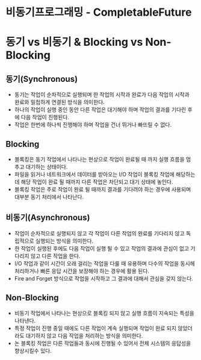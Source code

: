 # 비동기프로그래밍 - CompletableFuture

#  동기 vs 비동기 & Blocking vs Non-Blocking
## 동기(Synchronous)
- 동기는 작업이 순차적으로 실행되며 한 작업의 시작과 완료가 다음 작업의 시작과 완료와 밀접하게 연결된 방식을 의미한다.  
- 하나의 작업이 실행 중인 동안 다른 작업은 대기해야 하며 작업의 결과를 기다린 후에 다음 작업이 진행된다.
- 작업은 한번에 하나씩 진행해야 하며 작업을 건너 뛰거나 빠뜨릴 수 없다.

## Blocking
- 블록킹은 동기 작업에서 나타나는 현상으로 작업이 완료될 때 까지 실행 흐름을 멈추고 대기하는 상태이다.
- 파일을 읽거나 네트워크에서 데이터를 받아오는 I/O 작업이 블록킹 작업에 해당하는데 해당 작업이 완료 될 때까지 다른 작업은 차단되고 대기 상태에 놓인다.
- 블록킹 작업은 주로 작업이 완료 될 때까지 결과를 기다려야 하는 경우에 사용되며 대부분 동기 처리에서 나타난다.


## 비동기(Asynchronous)
- 작업이 순차적으로 실행되지 않고 각 작업이 다른 작업의 완료를 기다리지 않고 독립적으로 실행되는 방식을 의미한다.
- 한 작업이 실행된 후에도 다음 작업이 실행 될 수 있고 작업의 결과에 관심이 없고 기다리지 않고 다른 작업을 한다.
- I/O 작업과 같이 시간이 오래 걸리는 작업을 다룰 때 유용하며 다수의 작업을 동시헤 처리하거나 빠른 응답 시간을 보장해야 하는 경우에 활용 된다.
- Fire and Forget 방식으로 작업을 시작하고 그 결과에 대해서 관심을 갖지 않는다.

## Non-Blocking
- 비동기 작업에서 나타나는 현상으로 블록킹 되지 않고 실행 흐름이 지속되는 특성을 나타낸다.
- 특정 작업이 진행 중일 때에도 다른 작업이 계속 실행되며 작업이 완료 되지 않았더라도 대기하지 않고 다음 작업을 처리하는 방식을 의미한다.
- 논 블록킹 작업은 다른 작업들과 동시에 진행될 수 있어서 전체 시스템의 응답성을 향상시킬수 있다.